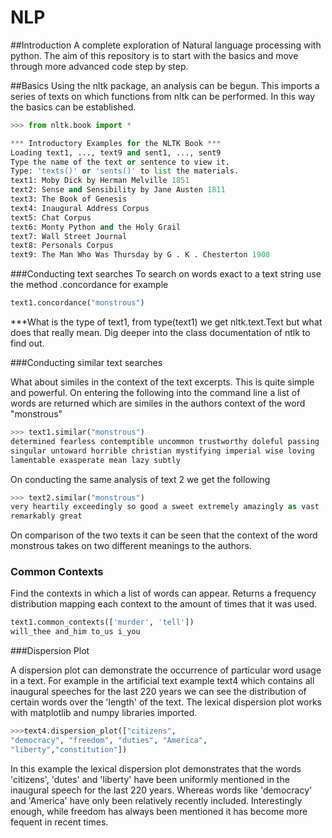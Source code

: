 # NLP
##Introduction
A complete exploration of Natural language processing 
with python. The aim of this repository is to start with
the basics and move through more advanced code step by 
step.

##Basics
Using the nltk package, an analysis can be begun. This 
imports a series of texts on which functions from nltk
can be performed. In this way the basics can be 
established.

```python
>>> from nltk.book import *

*** Introductory Examples for the NLTK Book ***
Loading text1, ..., text9 and sent1, ..., sent9
Type the name of the text or sentence to view it.
Type: 'texts()' or 'sents()' to list the materials.
text1: Moby Dick by Herman Melville 1851
text2: Sense and Sensibility by Jane Austen 1811
text3: The Book of Genesis
text4: Inaugural Address Corpus
text5: Chat Corpus
text6: Monty Python and the Holy Grail
text7: Wall Street Journal
text8: Personals Corpus
text9: The Man Who Was Thursday by G . K . Chesterton 1908
```

###Conducting text searches
To search on words exact to a text string use the method
.concordance for example

```python
text1.concordance("monstrous")
```

***What is the type of text1, from type(text1) we get
nltk.text.Text but what does that really mean. Dig deeper
into the class documentation of ntlk to find out.

###Conducting similar text searches

What about similes in the context of the text excerpts. 
 This is quite simple and powerful. On entering the 
 following into the command line a list of words are 
 returned which are similes in the authors context of 
 the word "monstrous"
 
 ```python
>>> text1.similar("monstrous")
determined fearless contemptible uncommon trustworthy doleful passing
singular untoward horrible christian mystifying imperial wise loving
lamentable exasperate mean lazy subtly
 ```
 
 On conducting the same analysis of text 2 we get the
 following
 ```python
 >>> text2.similar("monstrous")
 very heartily exceedingly so good a sweet extremely amazingly as vast
remarkably great
 ```
 
 On comparison of the two texts it can be seen that the
 context of the word monstrous takes on two different 
 meanings to the authors.
 
 ### Common Contexts
 
 Find the contexts in which a list of words can appear.
 Returns a frequency distribution mapping each context to
 the amount of times that it was used. 
 
 ```python
 text1.common_contexts(['murder', 'tell'])
 will_thee and_him to_us i_you
 ```
 
 ###Dispersion Plot
 
 A dispersion plot can demonstrate the occurrence of 
 particular word usage in a text. For example in the 
 artificial text example text4 which contains all 
 inaugural speeches for the last 220 years we can 
 see the distribution of certain words over the 
 'length' of the text. The lexical dispersion plot 
 works with matplotlib and numpy libraries imported.
 
 ```python
 >>>text4.dispersion_plot(["citizens", 
 "democracy", "freedom", "duties", "America",
 "liberty","constitution"])
 ```
 
 In this example the lexical dispersion plot demonstrates
 that the words 'citizens', 'dutes' and 'liberty' have
 been uniformly mentioned in the inaugural speech for 
 the last 220 years. Whereas words like 'democracy' 
 and 'America' have only been relatively recently 
  included. Interestingly enough, while freedom has
  always been mentioned it has become more fequent in 
  recent times.
 
 
 
 
